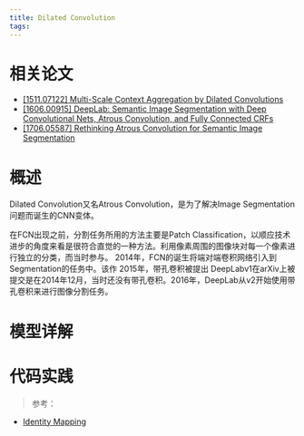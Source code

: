 ```yaml
---
title: Dilated Convolution
tags:
---
```


# 相关论文
- [[1511.07122] Multi-Scale Context Aggregation by Dilated Convolutions](https://arxiv.org/abs/1511.07122)
- [[1606.00915] DeepLab: Semantic Image Segmentation with Deep Convolutional Nets, Atrous Convolution, and Fully Connected CRFs](https://arxiv.org/abs/1606.00915)
- [[1706.05587] Rethinking Atrous Convolution for Semantic Image Segmentation](https://arxiv.org/abs/1706.05587)

# 概述
Dilated Convolution又名Atrous Convolution，是为了解决Image Segmentation问题而诞生的CNN变体。

在FCN出现之前，分割任务所用的方法主要是Patch Classification，以顺应技术进步的角度来看是很符合直觉的一种方法。利用像素周围的图像块对每一个像素进行独立的分类，而当时参与。
2014年，FCN的诞生将端对端卷积网络引入到Segmentation的任务中。该作
2015年，带孔卷积被提出
DeepLabv1在arXiv上被提交是在2014年12月，当时还没有带孔卷积。2016年，DeepLab从v2开始使用带孔卷积来进行图像分割任务。


# 模型详解


# 代码实践
> 参考：
- [Identity Mapping]()
